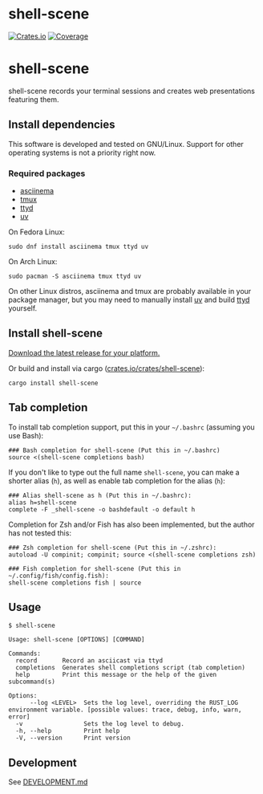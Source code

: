 # shell-scene

[![Crates.io](https://img.shields.io/crates/v/shell-scene?color=blue
)](https://crates.io/crates/shell-scene)
[![Coverage](https://img.shields.io/badge/Coverage-Report-purple)](https://EnigmaCurry.github.io/shell-scene/coverage/master/)

# shell-scene

shell-scene records your terminal sessions and creates web
presentations featuring them.

## Install dependencies

This software is developed and tested on GNU/Linux. Support for other
operating systems is not a priority right now.

### Required packages

 * [asciinema](https://docs.asciinema.org/manual/cli/installation/)
 * [tmux](https://github.com/tmux/tmux/wiki/Installing)
 * [ttyd](https://github.com/tsl0922/ttyd?tab=readme-ov-file#installation)
 * [uv](https://docs.astral.sh/uv/)

On Fedora Linux:

```
sudo dnf install asciinema tmux ttyd uv
```

On Arch Linux:

```
sudo pacman -S asciinema tmux ttyd uv
```

On other Linux distros, asciinema and tmux are probably available in
your package manager, but you may need to manually install
[uv](https://docs.astral.sh/uv/) and build
[ttyd](https://github.com/tsl0922/ttyd?tab=readme-ov-file#install-on-linux)
yourself.

## Install shell-scene

[Download the latest release for your platform.](https://github.com/EnigmaCurry/shell-scene/releases)

Or build and install via cargo
([crates.io/crates/shell-scene](https://crates.io/crates/shell-scene)):

```
cargo install shell-scene
```

## Tab completion

To install tab completion support, put this in your `~/.bashrc` (assuming you use Bash):

```
### Bash completion for shell-scene (Put this in ~/.bashrc)
source <(shell-scene completions bash)
```

If you don't like to type out the full name `shell-scene`, you can make
a shorter alias (`h`), as well as enable tab completion for the alias
(`h`):

```
### Alias shell-scene as h (Put this in ~/.bashrc):
alias h=shell-scene
complete -F _shell-scene -o bashdefault -o default h
```

Completion for Zsh and/or Fish has also been implemented, but the
author has not tested this:

```
### Zsh completion for shell-scene (Put this in ~/.zshrc):
autoload -U compinit; compinit; source <(shell-scene completions zsh)

### Fish completion for shell-scene (Put this in ~/.config/fish/config.fish):
shell-scene completions fish | source
```

## Usage

```
$ shell-scene

Usage: shell-scene [OPTIONS] [COMMAND]

Commands:
  record       Record an asciicast via ttyd
  completions  Generates shell completions script (tab completion)
  help         Print this message or the help of the given subcommand(s)

Options:
      --log <LEVEL>  Sets the log level, overriding the RUST_LOG environment variable. [possible values: trace, debug, info, warn, error]
  -v                 Sets the log level to debug.
  -h, --help         Print help
  -V, --version      Print version
```

## Development

See [DEVELOPMENT.md](DEVELOPMENT.md)
